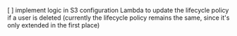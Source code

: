 [ ] implement logic in S3 configuration Lambda to update the lifecycle policy if a user is deleted (currently the lifecycle policy remains the same, since it's only extended in the first place)